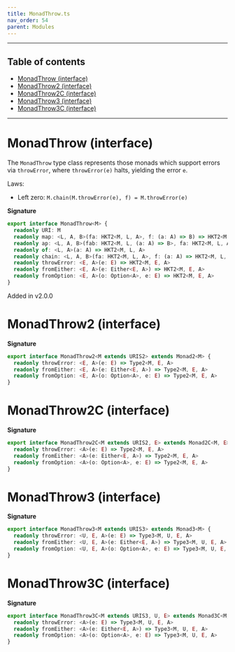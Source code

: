 ```yaml
---
title: MonadThrow.ts
nav_order: 54
parent: Modules
---
```


---

<h2 class="text-delta">Table of contents</h2>

- [MonadThrow (interface)](#monadthrow-interface)
- [MonadThrow2 (interface)](#monadthrow2-interface)
- [MonadThrow2C (interface)](#monadthrow2c-interface)
- [MonadThrow3 (interface)](#monadthrow3-interface)
- [MonadThrow3C (interface)](#monadthrow3c-interface)

---

# MonadThrow (interface)

The `MonadThrow` type class represents those monads which support errors via
`throwError`, where `throwError(e)` halts, yielding the error `e`.

Laws:

- Left zero: `M.chain(M.throwError(e), f) = M.throwError(e)`

**Signature**

```ts
export interface MonadThrow<M> {
  readonly URI: M
  readonly map: <L, A, B>(fa: HKT2<M, L, A>, f: (a: A) => B) => HKT2<M, L, B>
  readonly ap: <L, A, B>(fab: HKT2<M, L, (a: A) => B>, fa: HKT2<M, L, A>) => HKT2<M, L, B>
  readonly of: <L, A>(a: A) => HKT2<M, L, A>
  readonly chain: <L, A, B>(fa: HKT2<M, L, A>, f: (a: A) => HKT2<M, L, B>) => HKT2<M, L, B>
  readonly throwError: <E, A>(e: E) => HKT2<M, E, A>
  readonly fromEither: <E, A>(e: Either<E, A>) => HKT2<M, E, A>
  readonly fromOption: <E, A>(o: Option<A>, e: E) => HKT2<M, E, A>
}
```

Added in v2.0.0

# MonadThrow2 (interface)

**Signature**

```ts
export interface MonadThrow2<M extends URIS2> extends Monad2<M> {
  readonly throwError: <E, A>(e: E) => Type2<M, E, A>
  readonly fromEither: <E, A>(e: Either<E, A>) => Type2<M, E, A>
  readonly fromOption: <E, A>(o: Option<A>, e: E) => Type2<M, E, A>
}
```

# MonadThrow2C (interface)

**Signature**

```ts
export interface MonadThrow2C<M extends URIS2, E> extends Monad2C<M, E> {
  readonly throwError: <A>(e: E) => Type2<M, E, A>
  readonly fromEither: <A>(e: Either<E, A>) => Type2<M, E, A>
  readonly fromOption: <A>(o: Option<A>, e: E) => Type2<M, E, A>
}
```

# MonadThrow3 (interface)

**Signature**

```ts
export interface MonadThrow3<M extends URIS3> extends Monad3<M> {
  readonly throwError: <U, E, A>(e: E) => Type3<M, U, E, A>
  readonly fromEither: <U, E, A>(e: Either<E, A>) => Type3<M, U, E, A>
  readonly fromOption: <U, E, A>(o: Option<A>, e: E) => Type3<M, U, E, A>
}
```

# MonadThrow3C (interface)

**Signature**

```ts
export interface MonadThrow3C<M extends URIS3, U, E> extends Monad3C<M, U, E> {
  readonly throwError: <A>(e: E) => Type3<M, U, E, A>
  readonly fromEither: <A>(e: Either<E, A>) => Type3<M, U, E, A>
  readonly fromOption: <A>(o: Option<A>, e: E) => Type3<M, U, E, A>
}
```
